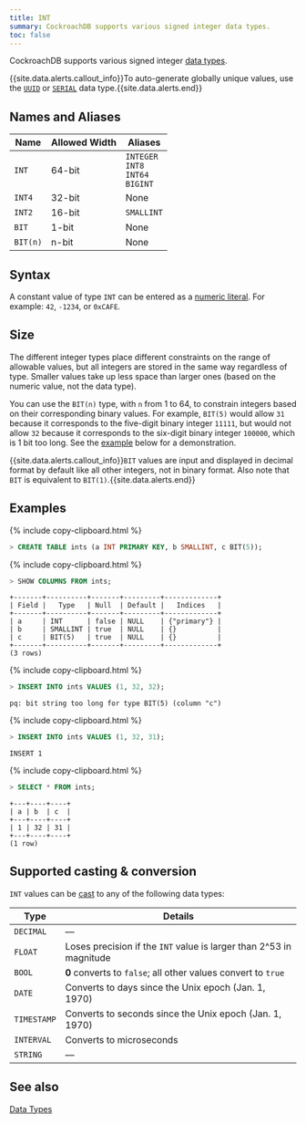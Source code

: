 ```yaml
---
title: INT
summary: CockroachDB supports various signed integer data types.
toc: false
---
```


CockroachDB supports various signed integer [data types](data-types.html).

{{site.data.alerts.callout_info}}To auto-generate globally unique values, use the <a href="uuid.html"><code>UUID</code></a> or <a href="serial.html"><code>SERIAL</code></a> data type.{{site.data.alerts.end}}

<div id="toc"></div>

## Names and Aliases

Name | Allowed Width | Aliases
-----|-------|--------
`INT` | 64-bit | `INTEGER`<br>`INT8`<br>`INT64`<br>`BIGINT`
`INT4` | 32-bit | None
`INT2` | 16-bit | `SMALLINT`
`BIT` | 1-bit | None
`BIT(n)` | n-bit | None

## Syntax

A constant value of type `INT` can be entered as a [numeric literal](sql-constants.html#numeric-literals).
For example: `42`, `-1234`, or `0xCAFE`.

## Size

The different integer types place different constraints on the range of allowable values, but all integers are stored in the same way regardless of type. Smaller values take up less space than larger ones (based on the numeric value, not the data type).

You can use the `BIT(n)` type, with `n` from 1 to 64, to constrain integers based on their corresponding binary values. For example, `BIT(5)` would allow `31` because it corresponds to the five-digit binary integer `11111`, but would not allow `32` because it corresponds to the six-digit binary integer `100000`, which is 1 bit too long. See the [example](#examples) below for a demonstration.

{{site.data.alerts.callout_info}}<code>BIT</code> values are input and displayed in decimal format by default like all other integers, not in binary format. Also note that <code>BIT</code> is equivalent to <code>BIT(1)</code>.{{site.data.alerts.end}}

## Examples

{% include copy-clipboard.html %}
~~~ sql
> CREATE TABLE ints (a INT PRIMARY KEY, b SMALLINT, c BIT(5));
~~~

{% include copy-clipboard.html %}
~~~ sql
> SHOW COLUMNS FROM ints;
~~~

~~~
+-------+----------+-------+---------+-------------+
| Field |   Type   | Null  | Default |   Indices   |
+-------+----------+-------+---------+-------------+
| a     | INT      | false | NULL    | {"primary"} |
| b     | SMALLINT | true  | NULL    | {}          |
| c     | BIT(5)   | true  | NULL    | {}          |
+-------+----------+-------+---------+-------------+
(3 rows)
~~~

{% include copy-clipboard.html %}
~~~ sql
> INSERT INTO ints VALUES (1, 32, 32);
~~~

~~~
pq: bit string too long for type BIT(5) (column "c")
~~~

{% include copy-clipboard.html %}
~~~ sql
> INSERT INTO ints VALUES (1, 32, 31);
~~~

~~~
INSERT 1
~~~

{% include copy-clipboard.html %}
~~~ sql
> SELECT * FROM ints;
~~~

~~~
+---+----+----+
| a | b  | c  |
+---+----+----+
| 1 | 32 | 31 |
+---+----+----+
(1 row)
~~~

## Supported casting & conversion

`INT` values can be [cast](data-types.html#data-type-conversions-and-casts) to any of the following data types:

Type | Details
-----|--------
`DECIMAL` | ––
`FLOAT` | Loses precision if the `INT` value is larger than 2^53 in magnitude
`BOOL` | **0** converts to `false`; all other values convert to `true`
`DATE` | Converts to days since the Unix epoch (Jan. 1, 1970)
`TIMESTAMP` | Converts to seconds since the Unix epoch (Jan. 1, 1970)
`INTERVAL` | Converts to microseconds
`STRING` | ––

## See also

[Data Types](data-types.html)
